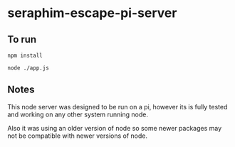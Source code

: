 # seraphim-escape-pi-server

## To run
`npm install`

`node ./app.js`

## Notes

This node server was designed to be run on a pi, however its is fully tested and working on any other system running node.

Also it was using an older version of node so some newer packages may not be compatible with newer versions of node.
